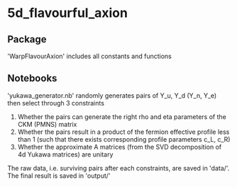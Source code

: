 # 5d_flavourful_axion

## Package

'WarpFlavourAxion' includes all constants and functions  

## Notebooks

'yukawa_generator.nb' randomly generates pairs of Y_u, Y_d (Y_n, Y_e) then select through 3 constraints
1. Whether the pairs can generate the right rho and eta parameters of the CKM (PMNS) matrix 
2. Whether the pairs result in a product of the fermion effective profile less than 1 (such that there exists corresponding profile parameters c_L, c_R)
3. Whether the approximate A matrices (from the SVD decomposition of 4d Yukawa matrices) are unitary

The raw data, i.e. surviving pairs after each constraints, are saved in 'data/'. The final result is saved in 'output/'


